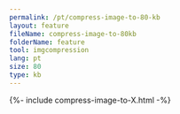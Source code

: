 ```yaml
---
permalink: /pt/compress-image-to-80-kb
layout: feature
fileName: compress-image-to-80kb
folderName: feature
tool: imgcompression
lang: pt
size: 80
type: kb
---
```


{%- include compress-image-to-X.html -%}
